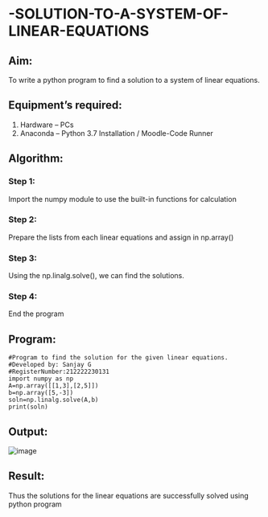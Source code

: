 # -SOLUTION-TO-A-SYSTEM-OF-LINEAR-EQUATIONS
## Aim:
To write a python program to find a solution to a system of linear equations.
## Equipment’s required:
1. 	Hardware – PCs
2. 	Anaconda – Python 3.7 Installation / Moodle-Code Runner
## Algorithm:
### Step 1: 
Import the numpy module to use the built-in functions for calculation
### Step 2: 
Prepare the lists from each linear equations and assign in np.array()
### Step 3: 
Using the np.linalg.solve(), we can find the solutions.
### Step 4: 
End the program
## Program:
```
#Program to find the solution for the given linear equations.
#Developed by: Sanjay G
#RegisterNumber:212222230131
import numpy as np
A=np.array([[1,3],[2,5]])
b=np.array([5,-3])
soln=np.linalg.solve(A,b)
print(soln)
```
## Output:
![image](https://github.com/Udhayasankaran04/-SOLUTION-TO-A-SYSTEM-OF-LINEAR-EQUATIONS/assets/119393933/1ada5902-fc5f-4c25-b90b-8b555253d96e)

## Result: 
Thus the solutions for the linear equations are successfully solved using python program

